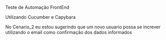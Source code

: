 Teste de Automação FrontEnd

Utilizando Cucumber e Capybara

No Cenario_2 eu estou sugerindo que um novo usuario possa se increver utilizando o email como confirmação dos dados informados
